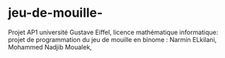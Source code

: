 
# jeu-de-mouille-
Projet AP1 université Gustave Eiffel, licence mathématique informatique: projet de programmation du jeu de mouille en
binome : Narmin ELkilani, Mohammed Nadjib Moualek, 
